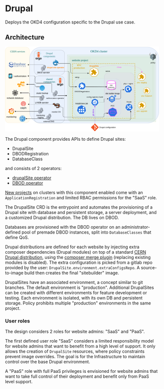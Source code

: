# Drupal

Deploys the OKD4 configuration specific to the Drupal use case.

## Architecture

![architecture diagram](./drupal-architecture-full.png)

The Drupal component provides APIs to define Drupal sites:
- DrupalSite
- DBODRegistration
- DatabaseClass

and consists of 2 operators:
- [drupalSite operator](https://gitlab.cern.ch/drupal/paas/drupalsite-operator)
- [DBOD operator](https://gitlab.cern.ch/drupal/paas/dbod-operator/)

[New projects](https://gitlab.cern.ch/drupal/paas/drupal-custom-okd-project-template)
on clusters with this component enabled come with an `ApplicationRegistration` and limited RBAC permissions
for the "SaaS" role.

The DrupalSite CRD is the entrypoint and automates the provisioning of a Drupal site with database and persistent storage,
a server deployment, and a customized Drupal distribution.
The DB lives on DBOD.

Databases are provisioned with the DBOD operator on an administrator-defined pool of premade DBOD instances,
split into `DatabaseClasses` that define QoS.

Drupal distributions are defined for each website by injecting extra composer dependencies (Drupal modules)
on top of a standard [CERN Drupal distribution](https://gitlab.cern.ch/drupal/paas/cern-drupal-distribution),
using the [composer merge plugin](https://github.com/wikimedia/composer-merge-plugin) (replacing existing modules is disabled).
The extra configuration is picked from a gitlab repo provided by the user: `DrupalSite.environment.extraConfigsRepo`.
A source-to-image build then creates the final "sitebuilder" image.

DrupalSites have an associated environment, a concept similar to git branches.
The default environment is "production".
Additional DrupalSites can be created with different environments for feature development or testing.
Each environment is isolated, with its own DB and persistent storage.
Policy prohibits multiple "production" environments in the same project.


### User roles

The design considers 2 roles for website admins: "SaaS" and "PaaS".

The first defined user role "SaaS" considers a limited responsibility model for website admins that want to benefit
from a high level of support.
It only allows the creation of `DrupalSite` resources,
where policy constraints prevent image overrides.
The goal is for the Infrastructure to maintain control over the base Drupal environment.

A "PaaS" role with full PaaS privileges is envisioned for website admins that want to take full control of their deployment
and benefit only from PaaS level support.
